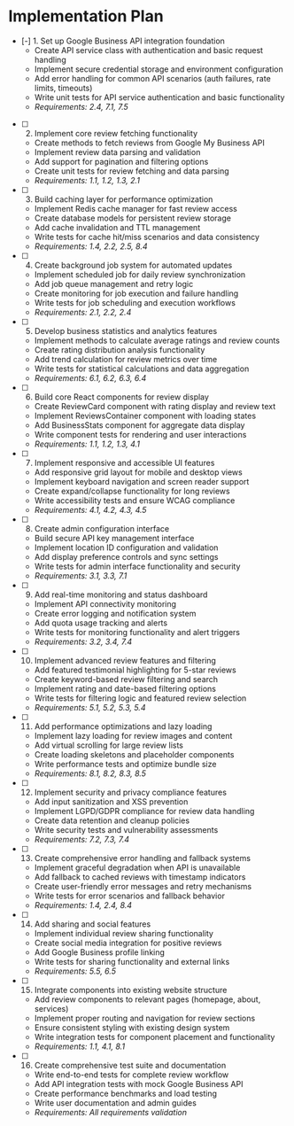 # Implementation Plan

- [-] 1. Set up Google Business API integration foundation
  - Create API service class with authentication and basic request handling
  - Implement secure credential storage and environment configuration
  - Add error handling for common API scenarios (auth failures, rate limits, timeouts)
  - Write unit tests for API service authentication and basic functionality
  - _Requirements: 2.4, 7.1, 7.5_

- [ ] 2. Implement core review fetching functionality
  - Create methods to fetch reviews from Google My Business API
  - Implement review data parsing and validation
  - Add support for pagination and filtering options
  - Create unit tests for review fetching and data parsing
  - _Requirements: 1.1, 1.2, 1.3, 2.1_

- [ ] 3. Build caching layer for performance optimization
  - Implement Redis cache manager for fast review access
  - Create database models for persistent review storage
  - Add cache invalidation and TTL management
  - Write tests for cache hit/miss scenarios and data consistency
  - _Requirements: 1.4, 2.2, 2.5, 8.4_

- [ ] 4. Create background job system for automated updates
  - Implement scheduled job for daily review synchronization
  - Add job queue management and retry logic
  - Create monitoring for job execution and failure handling
  - Write tests for job scheduling and execution workflows
  - _Requirements: 2.1, 2.2, 2.4_

- [ ] 5. Develop business statistics and analytics features
  - Implement methods to calculate average ratings and review counts
  - Create rating distribution analysis functionality
  - Add trend calculation for review metrics over time
  - Write tests for statistical calculations and data aggregation
  - _Requirements: 6.1, 6.2, 6.3, 6.4_

- [ ] 6. Build core React components for review display
  - Create ReviewCard component with rating display and review text
  - Implement ReviewsContainer component with loading states
  - Add BusinessStats component for aggregate data display
  - Write component tests for rendering and user interactions
  - _Requirements: 1.1, 1.2, 1.3, 4.1_

- [ ] 7. Implement responsive and accessible UI features
  - Add responsive grid layout for mobile and desktop views
  - Implement keyboard navigation and screen reader support
  - Create expand/collapse functionality for long reviews
  - Write accessibility tests and ensure WCAG compliance
  - _Requirements: 4.1, 4.2, 4.3, 4.5_

- [ ] 8. Create admin configuration interface
  - Build secure API key management interface
  - Implement location ID configuration and validation
  - Add display preference controls and sync settings
  - Write tests for admin interface functionality and security
  - _Requirements: 3.1, 3.3, 7.1_

- [ ] 9. Add real-time monitoring and status dashboard
  - Implement API connectivity monitoring
  - Create error logging and notification system
  - Add quota usage tracking and alerts
  - Write tests for monitoring functionality and alert triggers
  - _Requirements: 3.2, 3.4, 7.4_

- [ ] 10. Implement advanced review features and filtering
  - Add featured testimonial highlighting for 5-star reviews
  - Create keyword-based review filtering and search
  - Implement rating and date-based filtering options
  - Write tests for filtering logic and featured review selection
  - _Requirements: 5.1, 5.2, 5.3, 5.4_

- [ ] 11. Add performance optimizations and lazy loading
  - Implement lazy loading for review images and content
  - Add virtual scrolling for large review lists
  - Create loading skeletons and placeholder components
  - Write performance tests and optimize bundle size
  - _Requirements: 8.1, 8.2, 8.3, 8.5_

- [ ] 12. Implement security and privacy compliance features
  - Add input sanitization and XSS prevention
  - Implement LGPD/GDPR compliance for review data handling
  - Create data retention and cleanup policies
  - Write security tests and vulnerability assessments
  - _Requirements: 7.2, 7.3, 7.4_

- [ ] 13. Create comprehensive error handling and fallback systems
  - Implement graceful degradation when API is unavailable
  - Add fallback to cached reviews with timestamp indicators
  - Create user-friendly error messages and retry mechanisms
  - Write tests for error scenarios and fallback behavior
  - _Requirements: 1.4, 2.4, 8.4_

- [ ] 14. Add sharing and social features
  - Implement individual review sharing functionality
  - Create social media integration for positive reviews
  - Add Google Business profile linking
  - Write tests for sharing functionality and external links
  - _Requirements: 5.5, 6.5_

- [ ] 15. Integrate components into existing website structure
  - Add review components to relevant pages (homepage, about, services)
  - Implement proper routing and navigation for review sections
  - Ensure consistent styling with existing design system
  - Write integration tests for component placement and functionality
  - _Requirements: 1.1, 4.1, 8.1_

- [ ] 16. Create comprehensive test suite and documentation
  - Write end-to-end tests for complete review workflow
  - Add API integration tests with mock Google Business API
  - Create performance benchmarks and load testing
  - Write user documentation and admin guides
  - _Requirements: All requirements validation_